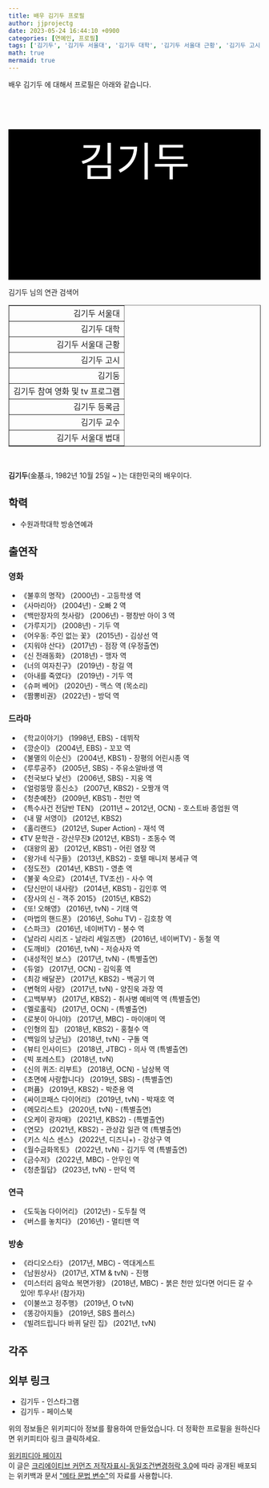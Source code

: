```yaml
---
title: 배우 김기두 프로필
author: jjprojectg
date: 2023-05-24 16:44:10 +0900
categories: [연예인, 프로필]
tags: ['김기두', '김기두 서울대', '김기두 대학', '김기두 서울대 근황', '김기두 고시', '김기둥', '김기두 참여 영화 및 tv 프로그램', '김기두 등록금', '김기두 교수', '김기두 서울대 법대']
math: true
mermaid: true
---
```


<p>
배우 김기두 에 대해서  프로필은 아래와 같습니다. 
</p>
<div class="textimage_container" style="background-color:black ; width:100%; height:300px; ">
  <p style=" color: white; text-align: center;font-size:80">김기두</p>
</div>
<p>
 김기두 님의 연관 검색어
</p>
<table  border="1" class="dataframe"> <tr style="text-align: right;"> <td> 김기두 서울대 </td></tr> <tr style="text-align: right;"> <td> 김기두 대학 </td></tr> <tr style="text-align: right;"> <td> 김기두 서울대 근황 </td></tr> <tr style="text-align: right;"> <td> 김기두 고시 </td></tr> <tr style="text-align: right;"> <td> 김기둥 </td></tr> <tr style="text-align: right;"> <td> 김기두 참여 영화 및 tv 프로그램 </td></tr> <tr style="text-align: right;"> <td> 김기두 등록금 </td></tr> <tr style="text-align: right;"> <td> 김기두 교수 </td></tr> <tr style="text-align: right;"> <td> 김기두 서울대 법대 </td></tr></table>
<br />
<p><span></span>
</p>
<p><b>김기두</b>(金基斗, 1982년 10월 25일 ~ )는 대한민국의 배우이다.</p>
<meta property="mw:PageProp/toc">

<h2>학력</h2>
<ul><li>수원과학대학 방송연예과</li></ul>

<h2>출연작</h2>
<h3>영화</h3>
<ul><li>《불후의 명작》 (2000년) - 고등학생 역</li>
<li>《사마리아》 (2004년) - 오빠 2 역</li>
<li>《백만장자의 첫사랑》 (2006년) - 평창반 아이 3 역</li>
<li>《가루지기》 (2008년) - 기두 역</li>
<li>《어우동: 주인 없는 꽃》 (2015년) - 김상선 역</li>
<li>《지워야 산다》 (2017년) - 점장 역 (우정출연)</li>
<li>《신 전래동화》 (2018년) - 맹자 역</li>
<li>《너의 여자친구》 (2019년) - 창길 역</li>
<li>《아내를 죽였다》 (2019년) - 기두 역</li>
<li>《슈퍼 베어》 (2020년) - 맥스 역 (목소리)</li>
<li>《짬뽕비권》 (2022년) - 방덕 역</li></ul>

<h3>드라마</h3>
<ul><li>《학교이야기》 (1998년, EBS) - 데뷔작</li>
<li>《깡순이》 (2004년, EBS) - 꼬꼬 역</li>
<li>《불멸의 이순신》 (2004년, KBS1) - 장평의 어린시종 역</li>
<li>《루루공주》 (2005년, SBS) - 주유소알바생 역</li>
<li>《천국보다 낯선》 (2006년, SBS) - 지웅 역</li>
<li>《얼렁뚱땅 흥신소》 (2007년, KBS2) - 오짱개 역</li>
<li>《청춘예찬》 (2009년, KBS1) - 천만 역</li>
<li>《특수사건 전담반 TEN》 (2011년 ~ 2012년, OCN) - 호스트바 종업원 역</li>
<li>《내 딸 서영이》 (2012년, KBS2)</li>
<li>《홀리랜드》 (2012년, Super Action) - 재석 역</li>
<li>《TV 문학관 - 강산무진》 (2012년, KBS1) - 조동수 역</li>
<li>《대왕의 꿈》 (2012년, KBS1) - 어린 염장 역</li>
<li>《왕가네 식구들》 (2013년, KBS2) - 호텔 매니저 봉세규 역</li>
<li>《정도전》 (2014년, KBS1) - 영춘 역</li>
<li>《불꽃 속으로》 (2014년, TV조선) - 사수 역</li>
<li>《당신만이 내사랑》 (2014년, KBS1) - 김인후 역</li>
<li>《장사의 신 - 객주 2015》 (2015년, KBS2)</li>
<li>《또! 오해영》 (2016년, tvN) - 기태 역</li>
<li>《마법의 핸드폰》 (2016년, Sohu TV) - 김호창 역</li>
<li>《스파크》 (2016년, 네이버TV) - 봉수 역</li>
<li>《날라리 시리즈 - 날라리 세일즈맨》 (2016년, 네이버TV) - 동철 역</li>
<li>《도깨비》 (2016년, tvN) - 저승사자 역</li>
<li>《내성적인 보스》 (2017년, tvN) - (특별출연)</li>
<li>《듀얼》 (2017년, OCN) - 김익홍 역</li>
<li>《최강 배달꾼》 (2017년, KBS2) - 백공기 역</li>
<li>《변혁의 사랑》 (2017년, tvN) - 양진욱 과장 역</li>
<li>《고백부부》 (2017년, KBS2) - 취사병 예비역 역 (특별출연)</li>
<li>《멜로홀릭》 (2017년, OCN) - (특별출연)</li>
<li>《로봇이 아니야》 (2017년, MBC) - 마이애미 역</li>
<li>《인형의 집》 (2018년, KBS2) - 홍철수 역</li>
<li>《백일의 낭군님》 (2018년, tvN) - 구돌 역</li>
<li>《뷰티 인사이드》 (2018년, JTBC) - 의사 역 (특별출연)</li>
<li>《빅 포레스트》 (2018년, tvN)</li>
<li>《신의 퀴즈: 리부트》 (2018년, OCN) - 남상복 역</li>
<li>《초면에 사랑합니다》 (2019년, SBS) - (특별출연)</li>
<li>《퍼퓸》 (2019년, KBS2) - 박준용 역</li>
<li>《싸이코패스 다이어리》 (2019년, tvN) - 박재호 역</li>
<li>《메모리스트》 (2020년, tvN) - (특별출연)</li>
<li>《오케이 광자매》 (2021년, KBS2) - (특별출연)</li>
<li>《연모》 (2021년, KBS2) - 관상감 일관 역 (특별출연)</li>
<li>《키스 식스 센스》 (2022년, 디즈니+) - 강상구 역</li>
<li>《월수금화목토》 (2022년, tvN) - 김기두 역 (특별출연)</li>
<li>《금수저》 (2022년, MBC) - 안무인 역</li>
<li>《청춘월담》 (2023년, tvN) - 만덕 역</li></ul>

<h3>연극</h3>
<ul><li>《도둑놈 다이어리》 (2012년) - 도두칠 역</li>
<li>《버스를 놓치다》 (2016년) - 멀티맨 역</li></ul>

<h3>방송</h3>
<ul><li>《라디오스타》 (2017년, MBC) - 역대게스트</li>
<li>《남원상사》 (2017년, XTM &amp; tvN) - 진행</li>
<li>《미스터리 음악쇼 복면가왕》 (2018년, MBC) - 붉은 천만 있다면 어디든 갈 수 있어! 투우사! (참가자)</li>
<li>《이불쓰고 정주행》 (2019년, O tvN)</li>
<li>《똥강아지들》 (2019년, SBS 플러스)</li>
<li>《빌려드립니다 바퀴 달린 집》 (2021년, tvN)</li></ul>

<h2>각주</h2>
<h2>외부 링크</h2>
<ul><li>김기두 - 인스타그램</li>
<li>김기두 - 페이스북 </li></ul>
<!-- 
NewPP limit report
Parsed by mw2299
Cached time: 20230524074410
Cache expiry: 58551
Reduced expiry: true
Complications: [show‐toc]
CPU time usage: 0.160 seconds
Real time usage: 0.273 seconds
Preprocessor visited node count: 1367/1000000
Post‐expand include size: 23859/2097152 bytes
Template argument size: 1497/2097152 bytes
Highest expansion depth: 13/100
Expensive parser function count: 2/500
Unstrip recursion depth: 0/20
Unstrip post‐expand size: 1618/5000000 bytes
Lua time usage: 0.030/10.000 seconds
Lua memory usage: 2209201/52428800 bytes
Number of Wikibase entities loaded: 1/400
--><!--
Transclusion expansion time report (%,ms,calls,template)
100.00%  221.719      1 -total
 44.39%   98.430      1 틀:위키데이터_속성_추적
 33.52%   74.314      1 틀:영화인_정보
 30.75%   68.184      1 틀:정보상자
 11.46%   25.413      1 틀:토막글
  8.13%   18.017      1 틀:신의_퀴즈_시리즈
  7.33%   16.253      1 틀:이름공간_검출
  7.25%   16.077      1 틀:둘러보기_상자
  4.63%   10.272      2 틀:인스타그램
  4.58%   10.144      1 틀:출생일과_만나이
-->
<p>
위의 정보들은 위키피디아 정보를 활용하여 만들었습니다. 
더 정확한 프로필을 원하신다면 위키피티아 링크 클릭하세요. 
</p>
<a href="https://ko.wikipedia.org/wiki/김기두_(배우)" >위키피디아 페이지 </a>


<footer>
이 글은 <a href="https://creativecommons.org/licenses/by-sa/3.0/">크리에이티브 커먼즈 저작자표시-동일조건변경허락 3.0</a>에 따라 공개된 배포되는 위키백과 문서 <a href="https://ko.wikipedia.org/wiki/메타_문법_변수">"메타 문법 변수"</a>의 자료를 사용합니다.
</footer>
